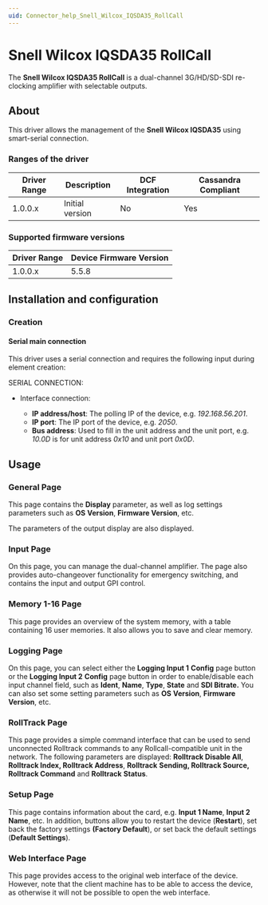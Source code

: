 ```yaml
---
uid: Connector_help_Snell_Wilcox_IQSDA35_RollCall
---
```


# Snell Wilcox IQSDA35 RollCall

The **Snell Wilcox IQSDA35 RollCall** is a dual-channel 3G/HD/SD-SDI re-clocking amplifier with selectable outputs.

## About

This driver allows the management of the **Snell Wilcox IQSDA35** using smart-serial connection.

### Ranges of the driver

| **Driver Range** | **Description** | **DCF Integration** | **Cassandra Compliant** |
|------------------|-----------------|---------------------|-------------------------|
| 1.0.0.x          | Initial version | No                  | Yes                     |

### Supported firmware versions

| **Driver Range** | **Device Firmware Version** |
|------------------|-----------------------------|
| 1.0.0.x          | 5.5.8                       |

## Installation and configuration

### Creation

#### Serial main connection

This driver uses a serial connection and requires the following input during element creation:

SERIAL CONNECTION:

- Interface connection:

  - **IP address/host**: The polling IP of the device, e.g. *192.168.56.201*.
  - **IP port**: The IP port of the device, e.g. *2050*.
  - **Bus address**: Used to fill in the unit address and the unit port, e.g. *10.0D* is for unit address *0x10* and unit port *0x0D*.

## Usage

### General Page

This page contains the **Display** parameter, as well as log settings parameters such as **OS** **Version**, **Firmware Version**, etc.

The parameters of the output display are also displayed.

### Input Page

On this page, you can manage the dual-channel amplifier. The page also provides auto-changeover functionality for emergency switching, and contains the input and output GPI control.

### Memory 1-16 Page

This page provides an overview of the system memory, with a table containing 16 user memories. It also allows you to save and clear memory.

### Logging Page

On this page, you can select either the **Logging Input 1** **Config** page button or the **Logging Input 2** **Config** page button in order to enable/disable each input channel field, such as **Ident**, **Name**, **Type**, **State** and **SDI Bitrate.** You can also set some setting parameters such as **OS** **Version**, **Firmware** **Version**, etc.

### RollTrack Page

This page provides a simple command interface that can be used to send unconnected Rolltrack commands to any Rollcall-compatible unit in the network. The following parameters are displayed: **Rolltrack Disable All**, **Rolltrack Index, Rolltrack Address**, **Rolltrack** **Sending, Rolltrack Source,** **Rolltrack Command** and **Rolltrack** **Status**.

### Setup Page

This page contains information about the card, e.g. **Input 1 Name**, **Input 2 Name**, etc. In addition, buttons allow you to restart the device (**Restart**), set back the factory settings **(Factory Default**), or set back the default settings (**Default Settings**).

### Web Interface Page

This page provides access to the original web interface of the device. However, note that the client machine has to be able to access the device, as otherwise it will not be possible to open the web interface.

